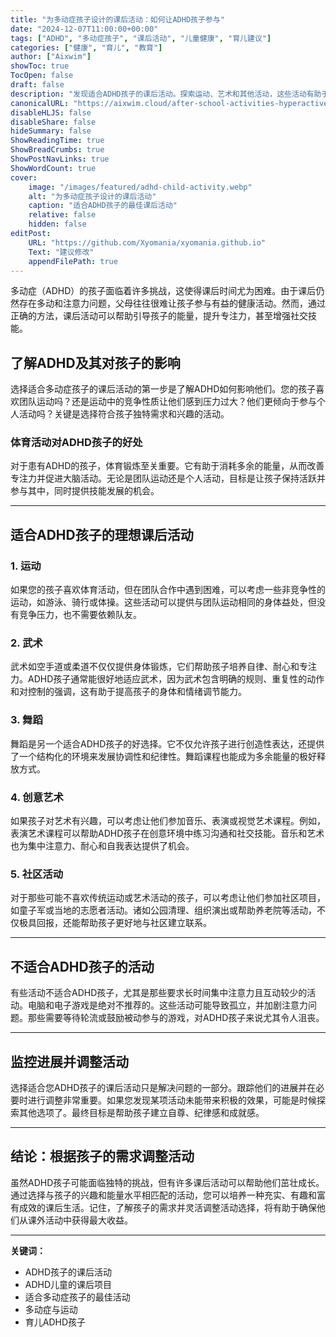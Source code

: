 ```yaml
---
title: "为多动症孩子设计的课后活动：如何让ADHD孩子参与"
date: "2024-12-07T11:00:00+00:00"
tags: ["ADHD", "多动症孩子", "课后活动", "儿童健康", "育儿建议"]
categories: ["健康", "育儿", "教育"]
author: ["Aixwim"]
showToc: true
TocOpen: false
draft: false
description: "发现适合ADHD孩子的课后活动。探索运动、艺术和其他活动，这些活动有助于引导能量、提高专注力并培养社交技能。"
canonicalURL: "https://aixwim.cloud/after-school-activities-hyperactive-child"
disableHLJS: false
disableShare: false
hideSummary: false
ShowReadingTime: true
ShowBreadCrumbs: true
ShowPostNavLinks: true
ShowWordCount: true
cover:
    image: "/images/featured/adhd-child-activity.webp"
    alt: "为多动症孩子设计的课后活动"
    caption: "适合ADHD孩子的最佳课后活动"
    relative: false
    hidden: false
editPost:
    URL: "https://github.com/Xyomania/xyomania.github.io"
    Text: "建议修改"
    appendFilePath: true
---
```


多动症（ADHD）的孩子面临着许多挑战，这使得课后时间尤为困难。由于课后仍然存在多动和注意力问题，父母往往很难让孩子参与有益的健康活动。然而，通过正确的方法，课后活动可以帮助引导孩子的能量，提升专注力，甚至增强社交技能。

<!--more-->

## 了解ADHD及其对孩子的影响

选择适合多动症孩子的课后活动的第一步是了解ADHD如何影响他们。您的孩子喜欢团队运动吗？还是运动中的竞争性质让他们感到压力过大？他们更倾向于参与个人活动吗？关键是选择符合孩子独特需求和兴趣的活动。

### 体育活动对ADHD孩子的好处
对于患有ADHD的孩子，体育锻炼至关重要。它有助于消耗多余的能量，从而改善专注力并促进大脑活动。无论是团队运动还是个人活动，目标是让孩子保持活跃并参与其中，同时提供技能发展的机会。

---

## 适合ADHD孩子的理想课后活动

### 1. **运动**
如果您的孩子喜欢体育活动，但在团队合作中遇到困难，可以考虑一些非竞争性的运动，如游泳、骑行或体操。这些活动可以提供与团队运动相同的身体益处，但没有竞争压力，也不需要依赖队友。

### 2. **武术**
武术如空手道或柔道不仅仅提供身体锻炼，它们帮助孩子培养自律、耐心和专注力。ADHD孩子通常能很好地适应武术，因为武术包含明确的规则、重复性的动作和对控制的强调，这有助于提高孩子的身体和情绪调节能力。

### 3. **舞蹈**
舞蹈是另一个适合ADHD孩子的好选择。它不仅允许孩子进行创造性表达，还提供了一个结构化的环境来发展协调性和纪律性。舞蹈课程也能成为多余能量的极好释放方式。

### 4. **创意艺术**
如果孩子对艺术有兴趣，可以考虑让他们参加音乐、表演或视觉艺术课程。例如，表演艺术课程可以帮助ADHD孩子在创意环境中练习沟通和社交技能。音乐和艺术也为集中注意力、耐心和自我表达提供了机会。

### 5. **社区活动**
对于那些可能不喜欢传统运动或艺术活动的孩子，可以考虑让他们参加社区项目，如童子军或当地的志愿者活动。诸如公园清理、组织演出或帮助养老院等活动，不仅极具回报，还能帮助孩子更好地与社区建立联系。

---

## 不适合ADHD孩子的活动

有些活动不适合ADHD孩子，尤其是那些要求长时间集中注意力且互动较少的活动。电脑和电子游戏是绝对不推荐的。这些活动可能导致孤立，并加剧注意力问题。那些需要等待轮流或鼓励被动参与的游戏，对ADHD孩子来说尤其令人沮丧。

---

## 监控进展并调整活动

选择适合您ADHD孩子的课后活动只是解决问题的一部分。跟踪他们的进展并在必要时进行调整非常重要。如果您发现某项活动未能带来积极的效果，可能是时候探索其他选项了。最终目标是帮助孩子建立自尊、纪律感和成就感。

---

## 结论：根据孩子的需求调整活动

虽然ADHD孩子可能面临独特的挑战，但有许多课后活动可以帮助他们茁壮成长。通过选择与孩子的兴趣和能量水平相匹配的活动，您可以培养一种充实、有趣和富有成效的课后生活。记住，了解孩子的需求并灵活调整活动选择，将有助于确保他们从课外活动中获得最大收益。

---

**关键词：**
- ADHD孩子的课后活动
- ADHD儿童的课后项目
- 适合多动症孩子的最佳活动
- 多动症与运动
- 育儿ADHD孩子
